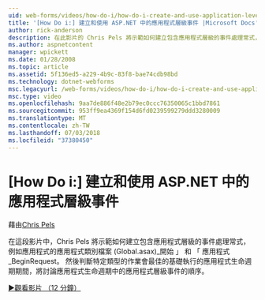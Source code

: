 ```yaml
---
uid: web-forms/videos/how-do-i/how-do-i-create-and-use-application-level-events-in-aspnet
title: '[How Do i:] 建立和使用 ASP.NET 中的應用程式層級事件 |Microsoft Docs'
author: rick-anderson
description: 在此影片的 Chris Pels 將示範如何建立包含應用程式層級的事件處理常式，例如 Application_S 應用程式類別檔案 (Global.asax)...
ms.author: aspnetcontent
manager: wpickett
ms.date: 01/28/2008
ms.topic: article
ms.assetid: 5f136ed5-a229-4b9c-83f8-bae74cdb98bd
ms.technology: dotnet-webforms
msc.legacyurl: /web-forms/videos/how-do-i/how-do-i-create-and-use-application-level-events-in-aspnet
msc.type: video
ms.openlocfilehash: 9aa7de886f48e2b79ec0ccc76350065c1bbd7861
ms.sourcegitcommit: 953ff9ea4369f154d6fd0239599279ddd3280009
ms.translationtype: MT
ms.contentlocale: zh-TW
ms.lasthandoff: 07/03/2018
ms.locfileid: "37380450"
---
```

<a name="how-do-i--create-and-use-application-level-events-in-aspnet"></a>[How Do i:] 建立和使用 ASP.NET 中的應用程式層級事件
====================
藉由[Chris Pels](https://twitter.com/chrispels)

在這段影片中，Chris Pels 將示範如何建立包含應用程式層級的事件處理常式，例如應用程式的應用程式類別檔案 (Global.asax)\_開始 」 和 「 應用程式\_BeginRequest。 然後判斷特定類型的作業會最佳的基礎執行的應用程式生命週期期間，將討論應用程式生命週期中的應用程式層級事件的順序。

[&#9654;觀看影片 （12 分鐘）](https://channel9.msdn.com/Blogs/ASP-NET-Site-Videos/how-do-i-create-and-use-application-level-events-in-aspnet)
